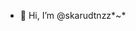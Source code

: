 - 👋 Hi, I’m @skarudtnzz*~*

<!---
rodtn109/rodtn109 is a ✨ special ✨ repository because its `README.md` (this file) appears on your GitHub profile.
You can click the Preview link to take a look at your changes.
--->
